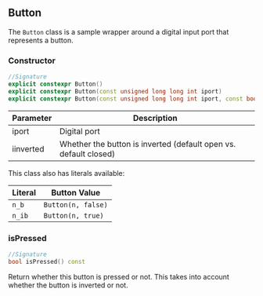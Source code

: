 ## Button

The `Button` class is a sample wrapper around a digital input port that represents a button.

### Constructor

```c++
//Signature
explicit constexpr Button()
explicit constexpr Button(const unsigned long long int iport)
explicit constexpr Button(const unsigned long long int iport, const bool iinverted)
```

Parameter | Description
----------|------------
iport | Digital port
iinverted | Whether the button is inverted (default open vs. default closed)


This class also has literals available:

Literal | Button Value
--------|-------------
`n_b` | `Button(n, false)`
`n_ib` | `Button(n, true)`

### isPressed

```c++
//Signature
bool isPressed() const
```

Return whether this button is pressed or not. This takes into account whether the button is inverted or not.
